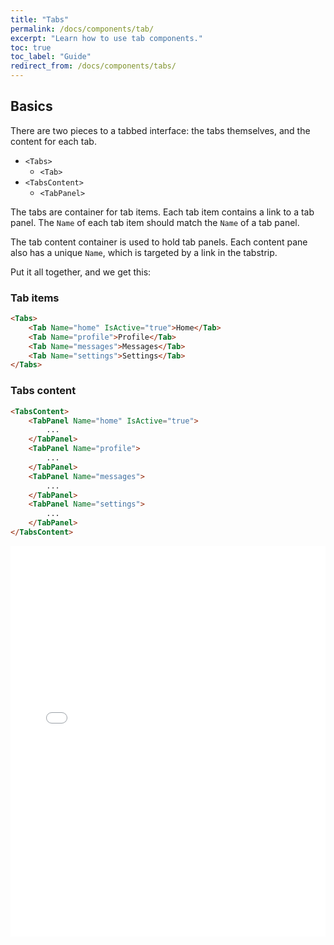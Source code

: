 ```yaml
---
title: "Tabs"
permalink: /docs/components/tab/
excerpt: "Learn how to use tab components."
toc: true
toc_label: "Guide"
redirect_from: /docs/components/tabs/
---
```


## Basics

There are two pieces to a tabbed interface: the tabs themselves, and the content for each tab. 

- `<Tabs>`
  - `<Tab>`
- `<TabsContent>`
  - `<TabPanel>`

The tabs are container for tab items. Each tab item contains a link to a tab panel. The `Name` of each tab item should match the `Name` of a tab panel.

The tab content container is used to hold tab panels. Each content pane also has a unique `Name`, which is targeted by a link in the tabstrip.

Put it all together, and we get this:

### Tab items

```html
<Tabs>
    <Tab Name="home" IsActive="true">Home</Tab>
    <Tab Name="profile">Profile</Tab>
    <Tab Name="messages">Messages</Tab>
    <Tab Name="settings">Settings</Tab>
</Tabs>
```

### Tabs content

```html
<TabsContent>
    <TabPanel Name="home" IsActive="true">
        ...
    </TabPanel>
    <TabPanel Name="profile">
        ...
    </TabPanel>
    <TabPanel Name="messages">
        ...
    </TabPanel>
    <TabPanel Name="settings">
        ...
    </TabPanel>
</TabsContent>
```

<iframe src="/examples/tabs/basic/" frameborder="0" scrolling="no" style="width:100%;height:625px;"></iframe>